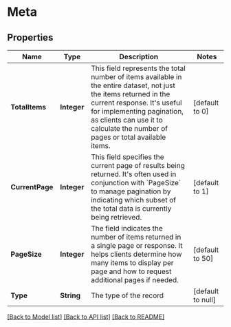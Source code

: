# Meta
## Properties

| Name | Type | Description | Notes |
|------------ | ------------- | ------------- | -------------|
| **TotalItems** | **Integer** | This field represents the total number of items available in the entire dataset, not just the items returned in the current response. It&#39;s useful for implementing pagination, as clients can use it to calculate the number of pages or total available items. | [default to 0] |
| **CurrentPage** | **Integer** | This field specifies the current page of results being returned. It&#39;s often used in conjunction with &#x60;PageSize&#x60; to manage pagination by indicating which subset of the total data is currently being retrieved. | [default to 1] |
| **PageSize** | **Integer** | The field indicates the number of items returned in a single page or response. It helps clients determine how many items to display per page and how to request additional pages if needed. | [default to 50] |
| **Type** | **String** | The type of the record | [default to null] |

[[Back to Model list]](../README.md#documentation-for-models) [[Back to API list]](../README.md#documentation-for-api-endpoints) [[Back to README]](../README.md)

